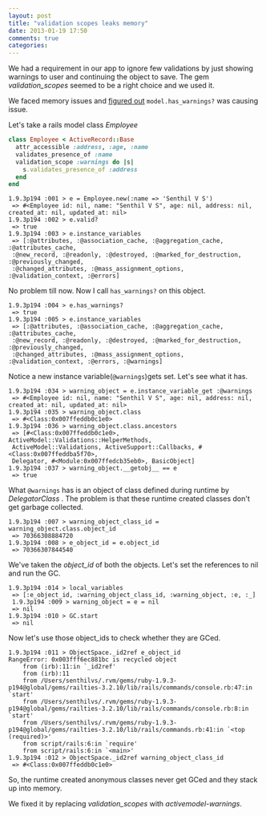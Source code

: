 ```yaml
---
layout: post
title: "validation scopes leaks memory"
date: 2013-01-19 17:50
comments: true
categories: 
---
```


We had a requirement in our app to ignore few validations by just showing warnings to user and continuing the object to save.
The gem _validation_scopes_ seemed to be a right choice and we used it.

We faced memory issues and [figured out](/blog/2013/01/19/how-we-debugged-rails-memory-leak/)
<code>model.has_warnings?</code> was causing issue.

Let's take a rails model class _Employee_
``` ruby
class Employee < ActiveRecord::Base
  attr_accessible :address, :age, :name
  validates_presence_of :name
  validation_scope :warnings do |s|
    s.validates_presence_of :address
  end
end
```

```
1.9.3p194 :001 > e = Employee.new(:name => 'Senthil V S')
 => #<Employee id: nil, name: "Senthil V S", age: nil, address: nil, created_at: nil, updated_at: nil>
1.9.3p194 :002 > e.valid?
 => true 
1.9.3p194 :003 > e.instance_variables
 => [:@attributes, :@association_cache, :@aggregation_cache, :@attributes_cache, 
 :@new_record, :@readonly, :@destroyed, :@marked_for_destruction, :@previously_changed,
 :@changed_attributes, :@mass_assignment_options, :@validation_context, :@errors] 
```

No problem till now. Now I call <code>has_warnings?</code> on this object.
```
1.9.3p194 :004 > e.has_warnings?
 => true 
1.9.3p194 :005 > e.instance_variables
 => [:@attributes, :@association_cache, :@aggregation_cache, :@attributes_cache,
 :@new_record, :@readonly, :@destroyed, :@marked_for_destruction, :@previously_changed,
 :@changed_attributes, :@mass_assignment_options, :@validation_context, :@errors, :@warnings] 
```

Notice a new instance variable(<code>@warnings</code>)gets set. Let's see what it has.

```
1.9.3p194 :034 > warning_object = e.instance_variable_get :@warnings
 => #<Employee id: nil, name: "Senthil V S", age: nil, address: nil, created_at: nil, updated_at: nil> 
1.9.3p194 :035 > warning_object.class
 => #<Class:0x007ffeddb0c1e0>
1.9.3p194 :036 > warning_object.class.ancestors
 => [#<Class:0x007ffeddb0c1e0>, ActiveModel::Validations::HelperMethods,
 ActiveModel::Validations, ActiveSupport::Callbacks, #<Class:0x007ffeddba5f70>,
 Delegator, #<Module:0x007ffedcb35eb0>, BasicObject]  
1.9.3p194 :037 > warning_object.__getobj__ == e
 => true 
```

What <code>@warnings</code>  has is an object of class defined during runtime by _DelegatorClass_ . 
The problem is that these runtime created classes don't get garbage collected.

```
1.9.3p194 :007 > warning_object_class_id = warning_object.class.object_id
 => 70366308884720 
1.9.3p194 :008 > e_object_id = e.object_id
 => 70366307844540 
```

We've taken the _object_id_ of both the objects. Let's set the references to nil and run the GC.

```
1.9.3p194 :014 > local_variables
 => [:e_object_id, :warning_object_class_id, :warning_object, :e, :_]
 1.9.3p194 :009 > warning_object = e = nil
 => nil 
1.9.3p194 :010 > GC.start
 => nil 
```

Now let's use those object_ids to check whether they are GCed.

```
1.9.3p194 :011 > ObjectSpace._id2ref e_object_id
RangeError: 0x003fff6ec881bc is recycled object
	from (irb):11:in `_id2ref'
	from (irb):11
	from /Users/senthilvs/.rvm/gems/ruby-1.9.3-p194@global/gems/railties-3.2.10/lib/rails/commands/console.rb:47:in `start'
	from /Users/senthilvs/.rvm/gems/ruby-1.9.3-p194@global/gems/railties-3.2.10/lib/rails/commands/console.rb:8:in `start'
	from /Users/senthilvs/.rvm/gems/ruby-1.9.3-p194@global/gems/railties-3.2.10/lib/rails/commands.rb:41:in `<top (required)>'
	from script/rails:6:in `require'
	from script/rails:6:in `<main>'
1.9.3p194 :012 > ObjectSpace._id2ref warning_object_class_id
 => #<Class:0x007ffeddb0c1e0> 
```

So, the runtime created anonymous classes never get GCed and they stack up into memory. 

We fixed it by replacing _validation_scopes_ with _activemodel-warnings_.